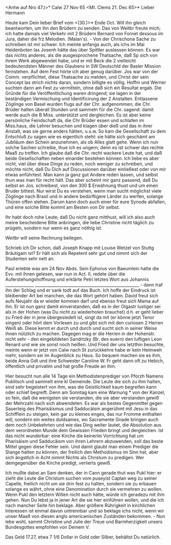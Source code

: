 <Antw auf Nro 47.)>* Calw 27 Nov 65
 <Mt. Clems 21. Dec 65>*
Lieber Hermann

Heute kam Dein lieber Brief vom <(30.)>* Ende Oct. Will ihn gleich beantworten, um ihn den Brüdern zu senden. Das von Weitbr freute mich; ich hatte damals viel Verkehr mit 2 Brüdern Bernard von Fornet dessous im Jura, daher die frz Melodien. (Malan's). - Von der Chrischona Sache zu schreiben ist mir schwer. Ich meinte anfangs auch, als ichs im Mai Heidenboten las Josenh hätte das über Spittler auslassen können. Es war das nichts anderes, als die ausgesprochene Thatsache, daß Sp sich von ihrem Werk abgewendet habe, und er mit Beck die 2 vielleicht bedeutendsten Männer des Glaubens in SW Deutschld der Basler Mission fernstehen. Auf dem Fest hörte ich aber genug darüber. Jos war von der Comm. verpflichtet, diese Thatsache zu melden, und Christ der sein Concept las strich nichts daran, sondern billigte es völlig. Hoffm und Werner suchten dann am Fest zu vermitteln, ohne daß sich ein Resultat ergab. Die Gründe für die Veröffentlichung waren dringend; sie lagen in der beständigen Vermischung und Identificirung der 2 Anstalten. Entlassene Zöglinge von Basel wurden flugs auf der Chr. aufgenommen; die Chr. Brüder halten überall Stunden und sammeln für die Chr. sagend: damit werde auch die B Miss. unterstützt und dergleichen. Es ist aber keine persönliche Feindschaft da, die Chr Brüder essen und schlafen im Miss.haus, die Lehrer besuchen und klagen über dieß und das in ihrer Anstalt, was sie gerne anders hätten, u.s.w. So kam die Gesellschaft zu dem Entschluß zu sagen wie es eigentlich steht: sie hätte sich geschämt am Jubiläum den Schein anzunehmen, als ob Alles glatt gehe. Wenn ich nun solche Sachen schreibe, thue ich es ungern; denn es ist schwer das rechte Maaß zu treffen. Ich glaube daß die Chr. recht wackere Leute hat, und daß beide Gesellschaften neben einander bestehen können. Ich liebe es aber nicht, viel über diese Dinge zu reden, noch weniger zu schreiben, und möchte nicht, daß Du Dich auf Discussionen darüber einließest oder von mir etwas anführtest. Man kann ja ganz gut Andere reden lassen, und selbst thun was man für recht hält. Das aber scheint mir ganz passend, daß Du selbst an Jos. schreibest, von den 300 $ Erwähnung thust und um einen Bruder bittest. Nur wirst Du es verstehen, wenn man sucht möglichst viele Zöglinge nach Brasil und in andere bedürftigere Länder zu werfen, solange Thüren offen stehen. Darum kann doch auch einer für eure Synode abfallen, und eine solche Bitte kommt am Besten von Dir selbst.

Ihr habt doch rohe Leute; daß Du nicht ganz mitthust, will ich also auch meine bescheidene Bitte anbringen, die liebe Christine nicht täglich zu prügeln, sondern nur wenn es ganz nöthig ist.

Weitbr will seine Rechnung beilegen.

Schrieb ich Dir schon, daß Joseph Knapp mit Louise Wetzel von Stuttg Bräutigam ist? Er hält sich als Repetent sehr gut und nimmt sich der Studenten sehr nett an.

Paul erlebte was am 24 Nov Abds. Sein Ephorus von Baeumlein hatte die Evv. mit ihnen gelesen, war nun in Act. II, redete über die Auferstehungshoffnung und erklärte Petri letztes Wort aus Johannis ______________ ___________________________________________________ - dann traf ihn der Schlag und er sank todt auf das Buch. Ich hoffe der Eindruck ist bleibender Art bei manchen, die das Wort gehört haben. David freut sich aufs Neujahr da er wieder kommen darf und ebenso freut sich Mama auf ihn. Er ist nun ganz damit einverstanden, daß es in der Olgastr lustiger sei als in der Hohen (was Du nicht zu wiederholen brauchst) d.h. er geht lieber zu Fried der in jene übergesiedelt ist, singt da mit (er könne jetzt Tenor singen) oder hört dem Vorlesen zu und gibt sich mit den curiosen 2 Herren Weiß ab. Diese kennt er durch und durch und sucht sich in seiner Weise ihnen nützlich zu machen. Dagegen mag er die Herren in der Hohenstr. nicht sehr - den eingebildeten Sandrtzky (Br. des euern) den luftigen Leon Renard und wie sie sonst noch heißen. Und Fried der uns letzthin besuchte, meinte wenn er jetzt von Calw nach St zurückkehre habe er kein Heimweh mehr, sondern sei im Augenblick zu Haus. So bequem machen sie es ihm, beide Anna Gdt und ihre Schwester Caroline W. Fr geht dann oft zu Hebich, öffentlich und privatim und hat große Freude an ihm.

Hier besucht nun alle 14 Tage ein Methodistenprediger von Pforzh Namens Puklitsch und sammelt eine kl Gemeinde. Die Leute die sich zu ihm halten, sind sehr begeistert von ihm, was die Geistlichkeit kaum begreifen kann oder schief begreift. Denn am Sonntag kam eine Warnung <v Lechler Dekan>* von der Kanzel, so fein, daß die wenigsten sie verstanden, die sie aber verstanden gewiß der Mehrzahl nach sich abwendeten. Es war als bestes Gegenmittel gegen Sauerteig des Pharisäismus und Sadducäism angerühmt mit Jesu in das Schifflein zu steigen, kein gar zu kleines enges, das nur Fromme enthalten will, sondern ein weites duldsames, wo Sacramente Gnade bringen auch dem noch Unbekehrten und wie das Ding weiter lautet, die Absolution aus dem verordneten Munde dem Gewissen Frieden bringt und dergleichen. Ist das nicht wunderbar: eine Kirche die keinerlei Vorrichtung hat um Pharisäism und Sadducäism von ihren Lehrern abzuwenden, soll das beste Mittel gegen diese Fehler sein. Und damit glaubt man einem Prediger die Stange halten zu können, der freilich den Methodismus im Sinn hat, aber sich ängstlich in Acht nimmt Nichts als Christum zu predigen. Wer demgegenüber die Kirche predigt, verlierts gewiß.

Ich mußte dabei an Sam denken, der in Cann gerade thut was Pukl hier: er zieht die Leute die Christum suchen vom puseyist Caplan weg zu seiner Capelle, freilich nicht um sie drin fest zu halten, sondern sie zu erbauen solange es währt, ohne eine Denomination durch sie vermehren zu wollen. Wenn Pukl den letztern Willen nicht auch hätte, würde ich geradezu mit ihm gehen. Nun Du lebst ja in jener Art die sie hier einführen wollen, und die ich nach mancher Seite hin beklage. Aber größere Rührigkeit in kirchlichen Interessen ist einmal davon untrennbar und so beklage ichs nicht, wenn wir unser Maaß von diesen anglo americanischen Zuständen bekommen. - Nun lebe wohl, sammt Christine und Julie der Treue und Barmherzigkeit unsers Bundesgottes empfohlen von
 Deinem V.

Das Geld 17.27, etwa 7 1/6 Dollar in Gold oder Silber, behältst Du natürlich.
